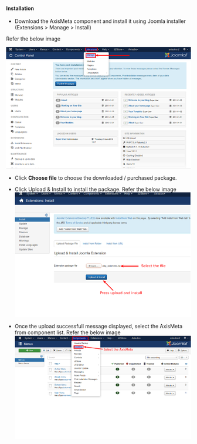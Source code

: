 #### Installation

* Download the AxisMeta component and install it using Joomla installer (Extensions > Manage > Install)

Refer the below image

![Extension Manager](./assets/images/Selection_011.png)

* Click **Choose file** to choose the downloaded / purchased package.

* Click Upload & Install to install the package. Refer the below image
 ![Installation](./assets/images/Selection_012.png)

* Once the upload successfull message displayed, select the AxisMeta from component list. Refer the below image
![Axis Meta dashboard](./assets/images/Selection_013.png)